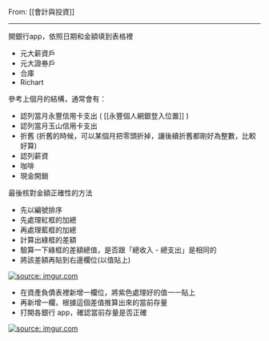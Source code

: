 From: [[會計與投資]]

---

開銀行app，依照日期和金額填到表格裡
* 元大薪資戶
* 元大證券戶
* 合庫
* Richart

參考上個月的結構，通常會有：
* 認列當月永豐信用卡支出 ( [[永豐個人網銀登入位置]] )
* 認列當月玉山信用卡支出
* 折舊 (折舊的時候，可以某個月把零頭折掉，讓後續折舊都剛好為整數，比較好算)
* 認列薪資
* 咖啡
* 現金開銷

最後核對金額正確性的方法

* 先以編號排序
* 先處理紅框的加總
* 再處理藍框的加總
* 計算出綠框的差額
* 驗算一下綠框的差額總值，是否跟「總收入 - 總支出」是相同的
* 將該差額再貼到右邊欄位(以值貼上)

<a href="https://imgur.com/kCtTabl"><img src="https://i.imgur.com/kCtTabl.jpg" title="source: imgur.com" /></a>

* 在資產負債表裡新增一欄位，將紫色處理好的值一一貼上
* 再新增一欄，根據這個差值推算出來的當前存量
* 打開各銀行 app，確認當前存量是否正確

<a href="https://imgur.com/WkXRf98"><img src="https://i.imgur.com/WkXRf98.jpg" title="source: imgur.com" /></a>

